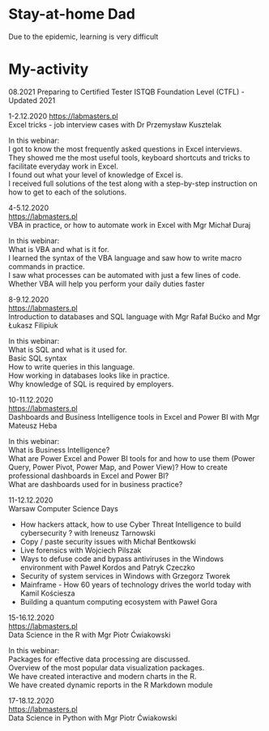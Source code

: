 # Stay-at-home Dad  
Due to the epidemic, learning is very difficult


# My-activity
08.2021 
Preparing to 
Certified Tester ISTQB Foundation Level (CTFL) -Updated 2021

1-2.12.2020
https://labmasters.pl  
Excel tricks - job interview cases with Dr Przemysław Kusztelak  

In this webinar:  
I got to know the most frequently asked questions in Excel interviews.  
They showed me the most useful tools, keyboard shortcuts and tricks to facilitate everyday work in Excel.  
I found out what your level of knowledge of Excel is.  
I received full solutions of the test along with a step-by-step instruction on how to get to each of the solutions.  

4-5.12.2020  
https://labmasters.pl  
VBA in practice, or how to automate work in Excel with Mgr Michał Duraj  

In this webinar:  
What is VBA and what is it for.  
I learned the syntax of the VBA language and saw how to write macro commands in practice.  
I saw what processes can be automated with just a few lines of code.  
Whether VBA will help you perform your daily duties faster  

8-9.12.2020  
https://labmasters.pl  
Introduction to databases and SQL language with Mgr Rafał Bućko and Mgr Łukasz Filipiuk  

In this webinar:  
What is SQL and what is it used for.  
Basic SQL syntax  
How to write queries in this language.  
How working in databases looks like in practice.  
Why knowledge of SQL is required by employers.  

10-11.12.2020  
https://labmasters.pl   
Dashboards and Business Intelligence tools in Excel and Power BI with Mgr Mateusz Heba  

In this webinar:  
What is Business Intelligence?  
What are Power Excel and Power BI tools for and how to use them (Power Query, Power Pivot, Power Map, and Power View)?  How to create professional dashboards in Excel and Power BI?  
What are dashboards used for in business practice?  

11-12.12.2020  
Warsaw Computer Science Days  

- How hackers attack, how to use Cyber Threat Intelligence to build cybersecurity ? with Ireneusz Tarnowski  
- Copy / paste security issues with Michał Bentkowski  
- Live forensics with Wojciech Pilszak  
- Ways to defuse code and bypass antiviruses in the Windows environment with Paweł Kordos and Patryk Czeczko  
- Security of system services in Windows with Grzegorz Tworek  
- Mainframe - How 60 years of technology drives the world today with Kamil Kościesza  
- Building a quantum computing ecosystem with Paweł Gora  

15-16.12.2020  
https://labmasters.pl  
Data Science in the R with Mgr Piotr Ćwiakowski  

In this webinar:  
Packages for effective data processing are discussed.  
Overview of the most popular data visualization packages.  
We have created interactive and modern charts in the R.  
We have created dynamic reports in the R Markdown module   

17-18.12.2020  
https://labmasters.pl  
Data Science in Python with Mgr Piotr Ćwiakowski  
